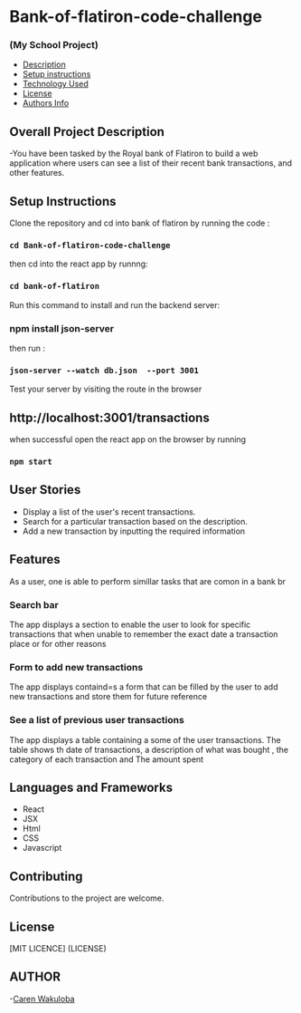 # Bank-of-flatiron-code-challenge

### (My School Project)

+ [Description](#overall-project-description)
+ [Setup instructions](#setup-instructions)
+ [Technology Used](#languages-and-frameworks)
+ [License](#License)
+ [Authors Info](#Author)

## Overall Project Description
-You have been tasked by the Royal bank of Flatiron to build a web application where users can see a list of their recent bank transactions, and other features.

## Setup Instructions
Clone the repository and cd into bank of flatiron by running the code :
### `cd Bank-of-flatiron-code-challenge`

then cd into the react app by runnng:
### `cd bank-of-flatiron`

Run this command to install and run the backend server:
### npm install json-server 

then run :
### `json-server --watch db.json  --port 3001`

Test your server by visiting the route in the browser
## http://localhost:3001/transactions

when successful open the react app on the browser by running
### `npm start`

## User Stories
- Display a list of the user's recent transactions.
- Search for a particular transaction based on the description.
- Add a new transaction by inputting the required information

## Features
As a user, one is able to perform simillar tasks that are comon in a bank
br
 ### Search bar
 The app displays a section to enable the user to look for specific transactions that when unable to remember the exact date a transaction place or for other reasons

 ### Form to add new transactions
 The app displays containd=s a form that can be filled by the user to add new transactions and store them for future reference

### See a list of previous user transactions 
 The app displays a table containing a some of the user transactions. The table shows th date of transactions, a description of what was bought , the category of each transaction and The amount spent

 ## Languages and Frameworks
- React
- JSX
- Html
- CSS
- Javascript

## Contributing 
Contributions to the project are welcome.

## License
[MIT LICENCE] (LICENSE)

## AUTHOR
-[Caren Wakuloba](https://github.com/carenwaks)


 

